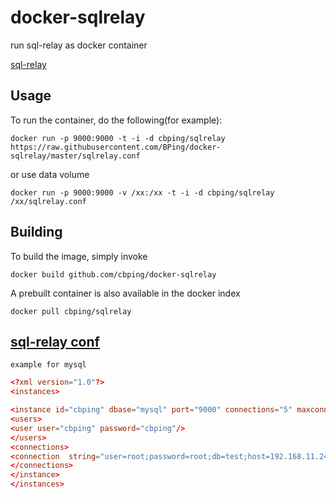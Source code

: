 # docker-sqlrelay
run sql-relay as docker container 

[sql-relay](http://sqlrelay.sourceforge.net/sqlrelay/)

## Usage
To run the container, do the following(for example):

`docker run -p 9000:9000 -t -i -d cbping/sqlrelay https://raw.githubusercontent.com/BPing/docker-sqlrelay/master/sqlrelay.conf `

or use data volume

`docker run -p 9000:9000 -v /xx:/xx -t -i -d cbping/sqlrelay /xx/sqlrelay.conf`



## Building

To build the image, simply invoke

    docker build github.com/cbping/docker-sqlrelay

A prebuilt container is also available in the docker index

    docker pull cbping/sqlrelay

## [sql-relay conf](http://sqlrelay.sourceforge.net/sqlrelay/admin/configguide.html)

`example for mysql`

```conf
<?xml version="1.0"?>
<instances>

<instance id="cbping" dbase="mysql" port="9000" connections="5" maxconnections="10">
<users>
<user user="cbping" password="cbping"/>
</users>
<connections>
<connection  string="user=root;password=root;db=test;host=192.168.11.24;port=3306" />
</connections>
</instance>
</instances>
```
